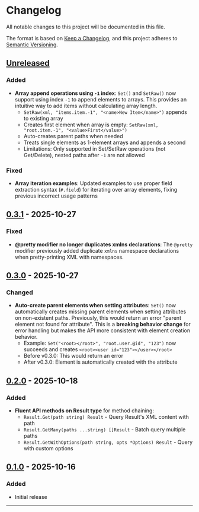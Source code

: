 # Changelog

All notable changes to this project will be documented in this file.

The format is based on [Keep a Changelog](https://keepachangelog.com/en/1.0.0/),
and this project adheres to [Semantic Versioning](https://semver.org/spec/v2.0.0.html).

## [Unreleased]

### Added

- **Array append operations using `-1` index**: `Set()` and `SetRaw()` now support using index `-1` to append elements to arrays. This provides an intuitive way to add items without calculating array length.
  - `SetRaw(xml, "items.item.-1", "<name>New Item</name>")` appends to existing array
  - Creates first element when array is empty: `SetRaw(xml, "root.item.-1", "<value>First</value>")`
  - Auto-creates parent paths when needed
  - Treats single elements as 1-element arrays and appends a second
  - Limitations: Only supported in Set/SetRaw operations (not Get/Delete), nested paths after `-1` are not allowed

### Fixed

- **Array iteration examples**: Updated examples to use proper field extraction syntax (`#.field`) for iterating over array elements, fixing previous incorrect usage patterns

## [0.3.1] - 2025-10-27

### Fixed

- **@pretty modifier no longer duplicates xmlns declarations**: The `@pretty` modifier previously added duplicate `xmlns` namespace declarations when pretty-printing XML with namespaces.

## [0.3.0] - 2025-10-27

### Changed

- **Auto-create parent elements when setting attributes**: `Set()` now automatically creates missing parent elements when setting attributes on non-existent paths. Previously, this would return an error "parent element not found for attribute". This is a **breaking behavior change** for error handling but makes the API more consistent with element creation behavior.
  - Example: `Set("<root></root>", "root.user.@id", "123")` now succeeds and creates `<root><user id="123"></user></root>`
  - Before v0.3.0: This would return an error
  - After v0.3.0: Element is automatically created with the attribute

## [0.2.0] - 2025-10-18

### Added

- **Fluent API methods on Result type** for method chaining:
  - `Result.Get(path string) Result` - Query Result's XML content with path
  - `Result.GetMany(paths ...string) []Result` - Batch query multiple paths
  - `Result.GetWithOptions(path string, opts *Options) Result` - Query with custom options

## [0.1.0] - 2025-10-16

### Added

- Initial release

---

[Unreleased]: https://github.com/netascode/xmldot/compare/v0.3.1...HEAD
[0.3.1]: https://github.com/netascode/xmldot/compare/v0.3.0...v0.3.1
[0.3.0]: https://github.com/netascode/xmldot/compare/v0.2.0...v0.3.0
[0.2.0]: https://github.com/netascode/xmldot/compare/v0.1.0...v0.2.0
[0.1.0]: https://github.com/netascode/xmldot/releases/tag/v0.1.0

